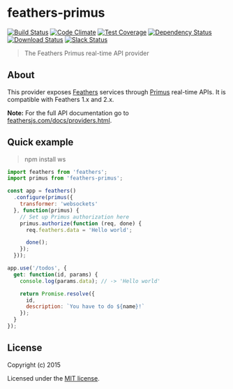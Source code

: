 # feathers-primus

[![Build Status](https://travis-ci.org/feathersjs/feathers-primus.png?branch=master)](https://travis-ci.org/feathersjs/feathers-primus)
[![Code Climate](https://codeclimate.com/github/feathersjs/feathers-primus/badges/gpa.svg)](https://codeclimate.com/github/feathersjs/feathers-primus)
[![Test Coverage](https://codeclimate.com/github/feathersjs/feathers-primus/badges/coverage.svg)](https://codeclimate.com/github/feathersjs/feathers-primus/coverage)
[![Dependency Status](https://img.shields.io/david/feathersjs/feathers-primus.svg?style=flat-square)](https://david-dm.org/feathersjs/feathers-primus)
[![Download Status](https://img.shields.io/npm/dm/feathers-primus.svg?style=flat-square)](https://www.npmjs.com/package/feathers-primus)
[![Slack Status](http://slack.feathersjs.com/badge.svg)](http://slack.feathersjs.com)

> The Feathers Primus real-time API provider

## About

This provider exposes [Feathers](http://feathersjs.com) services through [Primus](https://github.com/primus/primus) real-time APIs. It is compatible with Feathers 1.x and 2.x.

__Note:__ For the full API documentation go to [feathersjs.com/docs/providers.html](http://feathersjs.com/docs/providers.html).

## Quick example

> npm install ws

```js
import feathers from 'feathers';
import primus from 'feathers-primus';

const app = feathers()
  .configure(primus({
    transformer: 'websockets'
  }, function(primus) {
    // Set up Primus authorization here
    primus.authorize(function (req, done) {
      req.feathers.data = 'Hello world';

      done();
    });
  }));

app.use('/todos', {
  get: function(id, params) {
    console.log(params.data); // -> 'Hello world'

    return Promise.resolve({
      id,
      description: `You have to do ${name}!`
    });
  }
});
```

## License

Copyright (c) 2015

Licensed under the [MIT license](LICENSE).
